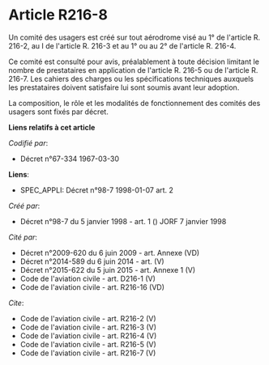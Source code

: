 # Article R216-8

Un comité des usagers est créé sur tout aérodrome visé au 1° de l'article R. 216-2, au I de l'article R. 216-3 et au 1° ou au
2° de l'article R. 216-4.

Ce comité est consulté pour avis, préalablement à toute décision limitant le nombre de prestataires en application de
l'article R. 216-5 ou de l'article R. 216-7. Les cahiers des charges ou les spécifications techniques auxquels les
prestataires doivent satisfaire lui sont soumis avant leur adoption.

La composition, le rôle et les modalités de fonctionnement des comités des usagers sont fixés par décret.

**Liens relatifs à cet article**

_Codifié par_:

  - Décret n°67-334 1967-03-30

**Liens**:

  - SPEC_APPLI: Décret n°98-7 1998-01-07 art. 2

_Créé par_:

  - Décret n°98-7 du 5 janvier 1998 - art. 1 () JORF 7 janvier 1998

_Cité par_:

  - Décret n°2009-620 du 6 juin 2009 - art. Annexe (VD)
  - Décret n°2014-589 du 6 juin 2014 - art. (V)
  - Décret n°2015-622 du 5 juin 2015 - art. Annexe 1 (V)
  - Code de l'aviation civile - art. D216-1 (V)
  - Code de l'aviation civile - art. R216-16 (VD)

_Cite_:

  - Code de l'aviation civile - art. R216-2 (V)
  - Code de l'aviation civile - art. R216-3 (V)
  - Code de l'aviation civile - art. R216-4 (V)
  - Code de l'aviation civile - art. R216-5 (V)
  - Code de l'aviation civile - art. R216-7 (V)
